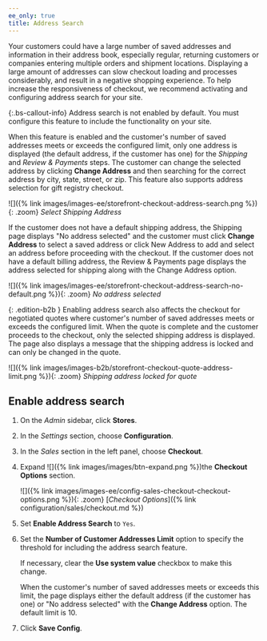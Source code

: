 ```yaml
---
ee_only: true
title: Address Search
---
```


Your customers could have a large number of saved addresses and information in their address book, especially regular, returning customers or companies entering multiple orders and shipment locations. Displaying a large amount of addresses can slow checkout loading and processes considerably, and result in a negative shopping experience. To help increase the responsiveness of checkout, we recommend activating and configuring address search for your site.

{:.bs-callout-info}
Address search is not enabled by default. You must configure this feature to include the functionality on your site.

When this feature is enabled and the customer's number of saved addresses meets or exceeds the configured limit, only one address is displayed (the default address, if the customer has one) for the _Shipping_ and _Review & Payments_ steps. The customer can change the selected address by clicking **Change Address** and then searching for the correct address by city, state, street, or zip. This feature also supports address selection for gift registry checkout.

![]({% link images/images-ee/storefront-checkout-address-search.png %}){: .zoom}
_Select Shipping Address_

If the customer does not have a default shipping address, the Shipping page displays "No address selected" and the customer must click **Change Address** to select a saved address or click <span class="btn">New Address</span> to add and select an address before proceeding with the checkout. If the customer does not have a default billing address, the Review & Payments page displays the address selected for shipping along with the Change Address option.

![]({% link images/images-ee/storefront-checkout-address-search-no-default.png %}){: .zoom}
_No address selected_

{: .edition-b2b }
Enabling address search also affects the checkout for negotiated quotes where customer's number of saved addresses meets or exceeds the configured limit. When the quote is complete and the customer proceeds to the checkout, only the selected shipping address is displayed. The page also displays a message that the shipping address is locked and can only be changed in the quote.

![]({% link images/images-b2b/storefront-checkout-quote-address-limit.png %}){: .zoom}
<span class="caption-edition-b2b">_Shipping address locked for quote_</span>

## Enable address search

1. On the _Admin_ sidebar, click **Stores**.

1. In the _Settings_ section, choose **Configuration**.

1. In the _Sales_ section in the left panel, choose **Checkout**.

1. Expand ![]({% link images/images/btn-expand.png %})the **Checkout Options** section.

    ![]({% link images/images-ee/config-sales-checkout-checkout-options.png %}){: .zoom}
    [_Checkout Options_]({% link configuration/sales/checkout.md %})

1. Set **Enable Address Search** to `Yes`.

1. Set the **Number of Customer Addresses Limit** option to specify the threshold for including the address search feature.

   If necessary, clear the **Use system value** checkbox to make this change.

   When the customer's number of saved addresses meets or exceeds this limit, the page displays either the default address (if the customer has one) or "No address selected" with the **Change Address** option. The default limit is 10.

1. Click **Save Config**.
